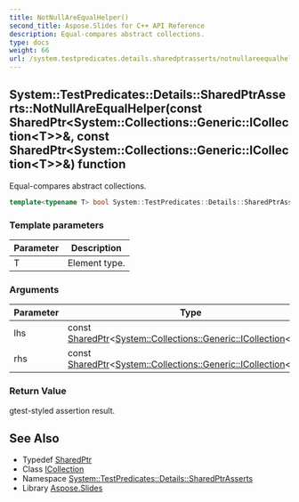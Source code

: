 ```yaml
---
title: NotNullAreEqualHelper()
second_title: Aspose.Slides for C++ API Reference
description: Equal-compares abstract collections.
type: docs
weight: 66
url: /system.testpredicates.details.sharedptrasserts/notnullareequalhelper/
---
```

## System::TestPredicates::Details::SharedPtrAsserts::NotNullAreEqualHelper(const SharedPtr\<System::Collections::Generic::ICollection\<T\>\>\&, const SharedPtr\<System::Collections::Generic::ICollection\<T\>\>\&) function


Equal-compares abstract collections.

```cpp
template<typename T> bool System::TestPredicates::Details::SharedPtrAsserts::NotNullAreEqualHelper(const SharedPtr<System::Collections::Generic::ICollection<T>> &lhs, const SharedPtr<System::Collections::Generic::ICollection<T>> &rhs)
```


### Template parameters

| Parameter | Description |
| --- | --- |
| T | Element type. |

### Arguments

| Parameter | Type | Description |
| --- | --- | --- |
| lhs | const [SharedPtr](../../system/sharedptr/)\<[System::Collections::Generic::ICollection](../../system.collections.generic/icollection/)\<T\>\>\& | LHS value. |
| rhs | const [SharedPtr](../../system/sharedptr/)\<[System::Collections::Generic::ICollection](../../system.collections.generic/icollection/)\<T\>\>\& | RHS value. |

### Return Value

gtest-styled assertion result.

## See Also

* Typedef [SharedPtr](../../system/sharedptr/)
* Class [ICollection](../../system.collections.generic/icollection/)
* Namespace [System::TestPredicates::Details::SharedPtrAsserts](../)
* Library [Aspose.Slides](../../)